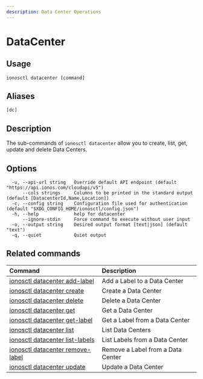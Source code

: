 ```yaml
---
description: Data Center Operations
---
```


# DataCenter

## Usage

```text
ionosctl datacenter [command]
```

## Aliases

```text
[dc]
```

## Description

The sub-commands of `ionosctl datacenter` allow you to create, list, get, update and delete Data Centers.

## Options

```text
  -u, --api-url string   Override default API endpoint (default "https://api.ionos.com/cloudapi/v5")
      --cols strings     Columns to be printed in the standard output (default [DatacenterId,Name,Location])
  -c, --config string    Configuration file used for authentication (default "$XDG_CONFIG_HOME/ionosctl/config.json")
  -h, --help             help for datacenter
      --ignore-stdin     Force command to execute without user input
  -o, --output string    Desired output format [text|json] (default "text")
  -q, --quiet            Quiet output
```

## Related commands

| Command | Description |
| :--- | :--- |
| [ionosctl datacenter add-label](add-label.md) | Add a Label to a Data Center |
| [ionosctl datacenter create](create.md) | Create a Data Center |
| [ionosctl datacenter delete](delete.md) | Delete a Data Center |
| [ionosctl datacenter get](get.md) | Get a Data Center |
| [ionosctl datacenter get-label](get-label.md) | Get a Label from a Data Center |
| [ionosctl datacenter list](list.md) | List Data Centers |
| [ionosctl datacenter list-labels](list-labels.md) | List Labels from a Data Center |
| [ionosctl datacenter remove-label](remove-label.md) | Remove a Label from a Data Center |
| [ionosctl datacenter update](update.md) | Update a Data Center |


